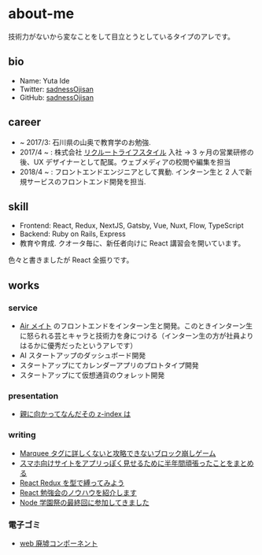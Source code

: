 # about-me

技術力がないから変なことをして目立とうとしているタイプのアレです。

## bio

- Name: Yuta Ide
- Twitter: [sadnessOjisan](https://twitter.com/sadnessOjisan)
- GitHub: [sadnessOjisan](https://github.com/sadnessOjisan)

## career

- ~ 2017/3: 石川県の山奥で教育学のお勉強.
- 2017/4 ~ : 株式会社 [リクルートライフスタイル](https://www.recruit-lifestyle.co.jp/) 入社 -> 3 ヶ月の営業研修の後、UX デザイナーとして配属。ウェブメディアの校閲や編集を担当
- 2018/4 ~ : フロントエンドエンジニアとして異動. インターン生と 2 人で新規サービスのフロントエンド開発を担当.

## skill

- Frontend: React, Redux, NextJS, Gatsby, Vue, Nuxt, Flow, TypeScript
- Backend: Ruby on Rails, Express
- 教育や育成. クオータ毎に、新任者向けに React 講習会を開いています。

色々と書きましたが React 全振りです。

## works

### service

- [Air メイト](https://airregi.jp/mate/) のフロントエンドをインターン生と開発。このときインターン生に怒られる芸とキャラと技術力を身につける（インターン生の方が社員よりはるかに優秀だったというアレです）
- AI スタートアップのダッシュボード開発
- スタートアップにてカレンダーアプリのプロトタイプ開発
- スタートアップにて仮想通貨のウォレット開発

### presentation

- [親に向かってなんだその z-index は](https://speakerdeck.com/sadnessojisan/qin-nixiang-katutenandasofalsez-indexha)

### writing

- [Marquee タグに詳しくないと攻略できないブロック崩しゲーム](https://qiita.com/sadnessOjisan/items/51bb949466fdd065a5a6)
- [スマホ向けサイトをアプリっぽく見せるために半年間頑張ったことをまとめる](https://qiita.com/sadnessOjisan/items/3b21d27cdab0665c0720)
- [React Redux を型で縛ってみよう](https://engineer.recruit-lifestyle.co.jp/techblog/2019-01-31-how-to-bind-react-with-Flow/)
- [React 勉強会のノウハウを紹介します](https://engineer.recruit-lifestyle.co.jp/techblog/2019-01-17-react-training/)
- [Node 学園祭の最終回に参加してきました](https://gihyo.jp/news/report/2018/12/0601)

### 電子ゴミ

- [web 廃墟コンポーネント](https://github.com/sadnessOjisan/re-geo)
